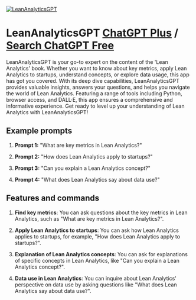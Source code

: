 
[![LeanAnalyticsGPT](https://files.oaiusercontent.com/file-ArQbXXHyVCqx3pShqUtkO7aP?se=2123-10-19T21%3A35%3A41Z&sp=r&sv=2021-08-06&sr=b&rscc=max-age%3D31536000%2C%20immutable&rscd=attachment%3B%20filename%3D295ffead-2b6e-4edc-8f98-33a80a3bfd4d.png&sig=2gzpWb3Unhvzv2/Gmu4GPRJ0OcW55Jnui6g%2Bs7CeujY%3D)](https://chat.openai.com/g/g-WtOfEm85C-leananalyticsgpt)

# LeanAnalyticsGPT [ChatGPT Plus](https://chat.openai.com/g/g-WtOfEm85C-leananalyticsgpt) / [Search ChatGPT Free](https://gptcall.net/index.html#/?search=LeanAnalyticsGPT)

LeanAnalyticsGPT is your go-to expert on the content of the 'Lean Analytics' book. Whether you want to know about key metrics, apply Lean Analytics to startups, understand concepts, or explore data usage, this app has got you covered. With its deep dive capabilities, LeanAnalyticsGPT provides valuable insights, answers your questions, and helps you navigate the world of Lean Analytics. Featuring a range of tools including Python, browser access, and DALL·E, this app ensures a comprehensive and informative experience. Get ready to level up your understanding of Lean Analytics with LeanAnalyticsGPT!

## Example prompts

1. **Prompt 1:** "What are key metrics in Lean Analytics?"

2. **Prompt 2:** "How does Lean Analytics apply to startups?"

3. **Prompt 3:** "Can you explain a Lean Analytics concept?"

4. **Prompt 4:** "What does Lean Analytics say about data use?"

## Features and commands

1. **Find key metrics**: You can ask questions about the key metrics in Lean Analytics, such as "What are key metrics in Lean Analytics?".

2. **Apply Lean Analytics to startups**: You can ask how Lean Analytics applies to startups, for example, "How does Lean Analytics apply to startups?".

3. **Explanation of Lean Analytics concepts**: You can ask for explanations of specific concepts in Lean Analytics, like "Can you explain a Lean Analytics concept?".

4. **Data use in Lean Analytics**: You can inquire about Lean Analytics' perspective on data use by asking questions like "What does Lean Analytics say about data use?".


